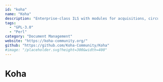 ```yaml
---
id: "koha"
name: "Koha"
description: "Enterprise-class ILS with modules for acquisitions, circulation, cataloging, label printing, offline circulation for when Internet access is not available, and much more."
tags:
  - "GPL-3.0"
  - "Perl"
category: "Document Management"
website: "https://koha-community.org/"
github: "https://github.com/Koha-Community/Koha"
#image: "/placeholder.svg?height=300&width=400"
---
```


# Koha
